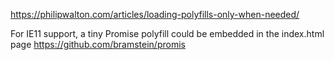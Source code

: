 https://philipwalton.com/articles/loading-polyfills-only-when-needed/

For IE11 support, a tiny Promise polyfill could be embedded in the index.html page
https://github.com/bramstein/promis